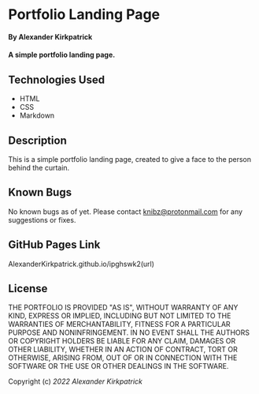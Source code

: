 # Portfolio Landing Page

#### By **Alexander Kirkpatrick**

#### A simple portfolio landing page.

## Technologies Used

* HTML
* CSS
* Markdown

## Description

This is a simple portfolio landing page, created  to give a face to the person behind the curtain.

## Known Bugs

No known bugs as of yet. Please contact knibz@protonmail.com for any suggestions or fixes.

## GitHub Pages Link

AlexanderKirkpatrick.github.io/ipghswk2(url)

## License

THE PORTFOLIO IS PROVIDED "AS IS", WITHOUT WARRANTY OF ANY KIND, EXPRESS OR IMPLIED, INCLUDING BUT NOT LIMITED TO THE WARRANTIES OF MERCHANTABILITY, FITNESS FOR A PARTICULAR PURPOSE AND NONINFRINGEMENT. IN NO EVENT SHALL THE AUTHORS OR COPYRIGHT HOLDERS BE LIABLE FOR ANY CLAIM, DAMAGES OR OTHER LIABILITY, WHETHER IN AN ACTION OF CONTRACT, TORT OR OTHERWISE, ARISING FROM, OUT OF OR IN CONNECTION WITH THE SOFTWARE OR THE USE OR OTHER DEALINGS IN THE SOFTWARE.

Copyright (c) _2022_ _Alexander Kirkpatrick_
